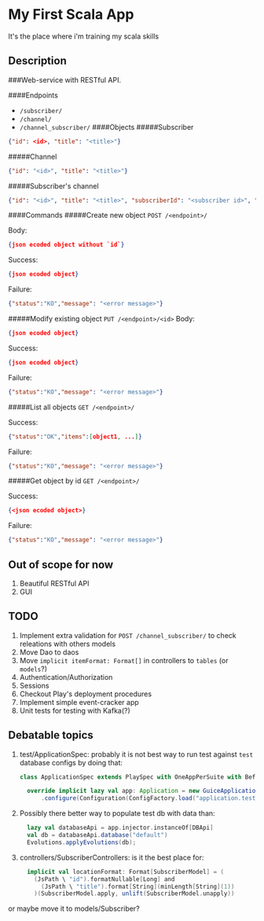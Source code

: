 My First Scala App
==================

It's the place where i'm training my scala skills

Description
-----------

###Web-service with RESTful API.

####Endpoints

* `/subscriber/`
* `/channel/`
* `/channel_subscriber/`
####Objects
#####Subscriber
```json
{"id": <id>, "title": "<title>"}
```
#####Channel
```json
{"id": "<id>", "title": "<title>"}
```
#####Subscriber's channel
```json
{"id": "<id>", "title": "<title>", "subscriberId": "<subscriber id>", "channelId": "<channel id>", "cfg": "<configs>"}
```
####Commands
#####Create new object
`POST /<endpoint>/`

Body:
```json
{json ecoded object without `id`}
```

Success:
```json
{json ecoded object}
```
Failure:
```json
{"status":"KO","message": "<error message>"}
```
#####Modify existing object
`PUT /<endpoint>/<id>`
Body:
```json
{json ecoded object}
```

Success:
```json
{json ecoded object}
```
Failure:
```json
{"status":"KO","message": "<error message>"}
```
#####List all objects
`GET /<endpoint>/`

Success:
```json
{"status":"OK","items":[object1, ...]}
```
Failure:
```json
{"status":"KO","message": "<error message>"}
```
#####Get object by id
`GET /<endpoint>/`

Success:
```json
{<json ecoded object>}
```
Failure:
```json
{"status":"KO","message": "<error message>"}
```

Out of scope for now
--------------------
1. Beautiful RESTful API
2. GUI

TODO
----
1. Implement extra validation for `POST /channel_subscriber/` to check releations with others models
1. Move Dao to daos
1. Move `implicit itemFormat: Format[]` in controllers to `tables` (or `models`?)
1. Authentication/Authorization
1. Sessions
1. Checkout Play's deployment procedures
1. Implement simple event-cracker app
1. Unit tests for testing with Kafka(?)

Debatable topics
----------------
1. test/ApplicationSpec: probably it is not best way to run test against `test` database configs by doing that:
   
   ```scala
   class ApplicationSpec extends PlaySpec with OneAppPerSuite with BeforeAndAfterAll {
   
     override implicit lazy val app: Application = new GuiceApplicationBuilder()
         .configure(Configuration(ConfigFactory.load("application.test.conf"))).build()
   ```
2. Possibly there better way to populate test db with data than:
   
   ```scala
     lazy val databaseApi = app.injector.instanceOf[DBApi]
     val db = databaseApi.database("default")
     Evolutions.applyEvolutions(db);
   ```
3. controllers/SubscriberControllers: is it the best place for:
   
   ```scala
     implicit val locationFormat: Format[SubscriberModel] = (
       (JsPath \ "id").formatNullable[Long] and
         (JsPath \ "title").format[String](minLength[String](1))
       )(SubscriberModel.apply, unlift(SubscriberModel.unapply))
   ```
or maybe move it to models/Subscriber?
